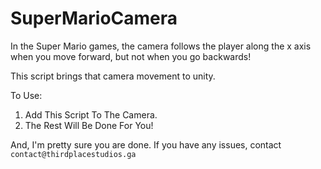 # SuperMarioCamera

In the Super Mario games, the camera follows the player along the x axis when you move forward, but not when you go backwards!

This script brings that camera movement to unity.

To Use: 

1) Add This Script To The Camera.
2) The Rest Will Be Done For You!

And, I'm pretty sure you are done. If you have any issues, contact `contact@thirdplacestudios.ga`
